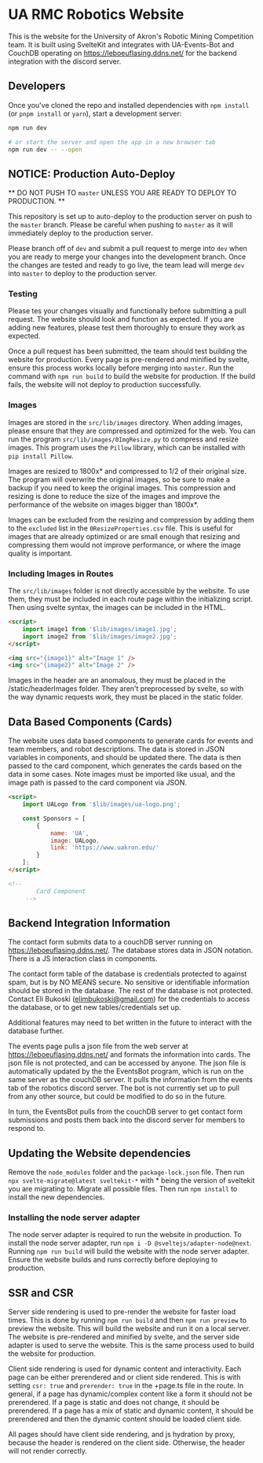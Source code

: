 # UA RMC Robotics Website

This is the website for the University of Akron's Robotic Mining Competition team. It is built using SvelteKit and integrates with UA-Events-Bot and CouchDB operating on https://leboeuflasing.ddns.net/ for the backend integration with the discord server.

## Developers

Once you've cloned the repo and installed dependencies with `npm install` (or `pnpm install` or `yarn`), start a development server:

```bash
npm run dev

# or start the server and open the app in a new browser tab
npm run dev -- --open
```

## NOTICE: Production Auto-Deploy

** DO NOT PUSH TO `master` UNLESS YOU ARE READY TO DEPLOY TO PRODUCTION. **

This repository is set up to auto-deploy to the production server on push to the `master` branch. Please be careful when pushing to `master` as it will immediately deploy to the production server.

Please branch off of `dev` and submit a pull request to merge into `dev` when you are ready to merge your changes into the development branch. Once the changes are tested and ready to go live, the team lead will merge `dev` into `master` to deploy to the production server.

### Testing

Please tes your changes visually and functionally before submitting a pull request. The website should look and function as expected. If you are adding new features, please test them thoroughly to ensure they work as expected.

Once a pull request has been submitted, the team should test building the website for production. Every page is pre-rendered and minified by svelte, ensure this process works locally before merging into `master`.
Run the command with `npm run build` to build the website for production. If the build fails, the website will not deploy to production successfully.

### Images

Images are stored in the `src/lib/images` directory. When adding images, please ensure that they are compressed and optimized for the web. You can run the program `src/lib/images/0ImgResize.py` to compress and resize images. This program uses the `Pillow` library, which can be installed with `pip install Pillow`.

Images are resized to 1800x* and compressed to 1/2 of their original size. The program will overwrite the original images, so be sure to make a backup if you need to keep the original images. This compression and resizing is done to reduce the size of the images and improve the performance of the website on images bigger than 1800x*.

Images can be excluded from the resizing and compression by adding them to the `excluded` list in the `0ResizeProperties.csv` file. This is useful for images that are already optimized or are small enough that resizing and compressing them would not improve performance, or where the image quality is important.

### Including Images in Routes

The `src/lib/images` folder is not directly accessible by the website. To use them, they must be included in each route page within the initializing script. Then using svelte syntax, the images can be included in the HTML.

```html
<script>
	import image1 from '$lib/images/image1.jpg';
	import image2 from '$lib/images/image2.jpg';
</script>

<img src="{image1}" alt="Image 1" />
<img src="{image2}" alt="Image 2" />
```

Images in the header are an anomalous, they must be placed in the /static/headerImages folder. They aren't preprocessed by svelte, so with the way dynamic requests work, they must be placed in the static folder.

## Data Based Components (Cards)

The website uses data based components to generate cards for events and team members, and robot descriptions. The data is stored in JSON variables in components, and should be updated there. The data is then passed to the card component, which generates the cards based on the data in some cases. Note images must be imported like usual, and the image path is passed to the card component via JSON.

```html
<script>
	import UALogo from '$lib/images/ua-logo.png';

	const Sponsors = [
		{
			name: 'UA',
			image: UALogo,
			link: 'https://www.uakron.edu/'
		}
	];
</script>

<!--
		Card Component
	 -->
```

## Backend Integration Information

The contact form submits data to a couchDB server running on https://leboeuflasing.ddns.net/. The database stores data in JSON notation. There is a JS interaction class in components.

The contact form table of the database is credentials protected to against spam, but is by NO MEANS secure. No sensitive or identifiable information should be stored in the database.
The rest of the database is not protected. Contact Eli Bukoski (elimbukoski@gmail.com) for the credentials to access the database, or to get new tables/credentials set up.

Additional features may need to bet written in the future to interact with the database further.

The events page pulls a json file from the web server at https://leboeuflasing.ddns.net/ and formats the information into cards. The json file is not protected, and can be accessed by anyone. The json file is automatically updated by the the EventsBot program, which is run on the same server as the couchDB server. It pulls the information from the events tab of the robotics discord server. The bot is not currently set up to pull from any other source, but could be modified to do so in the future.

In turn, the EventsBot pulls from the couchDB server to get contact form submissions and posts them back into the discord server for members to respond to.

## Updating the Website dependencies

Remove the `node_modules` folder and the `package-lock.json` file. Then run `npx svelte-migrate@latest sveltekit-*` with \* being the version of sveltekit you are migrating to. Migrate all possible files. Then run `npm install` to install the new dependencies.

### Installing the node server adapter

The node server adapter is required to run the website in production. To install the node server adapter, run `npm i -D @sveltejs/adapter-node@next`. Running `npm run build` will build the website with the node server adapter. Ensure the website builds and runs correctly before deploying to production.

## SSR and CSR
Server side rendering is used to pre-render the website for faster load times. This is done by running `npm run build` and then `npm run preview` to preview the website. This will build the website and run it on a local server. The website is pre-rendered and minified by svelte, and the server side adapter is used to serve the website. This is the same process used to build the website for production.

Client side rendering is used for dynamic content and interactivity. Each page can be either prerendered and or client side rendered. This is with setting `csr: true` and `prerender: true` in the +page.ts file in the route. In general, if a page has dynamic/complex content like a form it should not be prerendered. If a page is static and does not change, it should be prerendered. If a page has a mix of static and dynamic content, it should be prerendered and then the dynamic content should be loaded client side.

All pages should have client side rendering, and js hydration by proxy, because the header is rendered on the client side. Otherwise, the header will not render correctly.